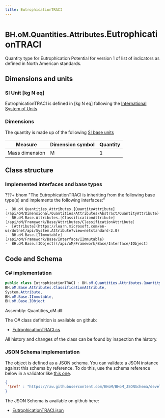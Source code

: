```yaml
---
title: EutrophicationTRACI
---
```


# <small>BH.oM.Quantities.Attributes.</small>**EutrophicationTRACI**

Quantity type for Eutrophication Potential for version 1 of list of indicators as defined in North American standards.

## Dimensions and units

### SI Unit [kg N eq]

EutrophicationTRACI is defined in [kg N eq] following the [International System of Units](https://en.wikipedia.org/wiki/International_System_of_Units) 

### Dimensions

The quantity is made up of the following [SI base units](https://en.wikipedia.org/wiki/SI_base_unit)

| Measure        | Dimension symbol | Quantity |
|------------------|--------|----------|
| Mass dimension |  M  |1  |

## Class structure

### Implemented interfaces and base types

???+ bhom "The EutrophicationTRACI is inheriting from the following base type(s) and implements the following interfaces:"

    -  BH.oM.Quantities.Attributes.[QuantityAttribute](/api/oM/Dimensional/Quantities/Attributes/Abstract/QuantityAttribute)
    -  BH.oM.Base.Attributes.[ClassificationAttribute](/api/oM/Framework/Base/Attributes/ClassificationAttribute)
    -  [Attribute](https://learn.microsoft.com/en-us/dotnet/api/System.Attribute?view=netstandard-2.0)
    -  BH.oM.Base.[IImmutable](/api/oM/Framework/Base/Interface/IImmutable)
    -  BH.oM.Base.[IObject](/api/oM/Framework/Base/Interface/IObject)




## Code and Schema

### C# implementation

``` C# title="C#"
public class EutrophicationTRACI : BH.oM.Quantities.Attributes.QuantityAttribute,
BH.oM.Base.Attributes.ClassificationAttribute,
System.Attribute,
BH.oM.Base.IImmutable,
BH.oM.Base.IObject
```

Assembly: Quantities_oM.dll

The C# class definition is available on github:

- [EutrophicationTRACI.cs](https://github.com/BHoM/BHoM/blob/develop/Quantities_oM/Attributes\EutrophicationTRACI.cs)

All history and changes of the class can be found by inspection the history.
### JSON Schema implementation

The object is defined as a JSON schema. You can validate a JSON instance against this schema by reference. To do this, use the schema reference below in a validator like [this one](https://www.jsonschemavalidator.net/).

``` json title="JSON Schema"
{
 "$ref" : "https://raw.githubusercontent.com/BHoM/BHoM_JSONSchema/develop/Quantities_oM/Attributes/EutrophicationTRACI.json"
}
```

The JSON Schema is available on github here:

- [EutrophicationTRACI.json](https://github.com/BHoM/BHoM_JSONSchema/blob/develop/Quantities_oM/Attributes/EutrophicationTRACI.json)
